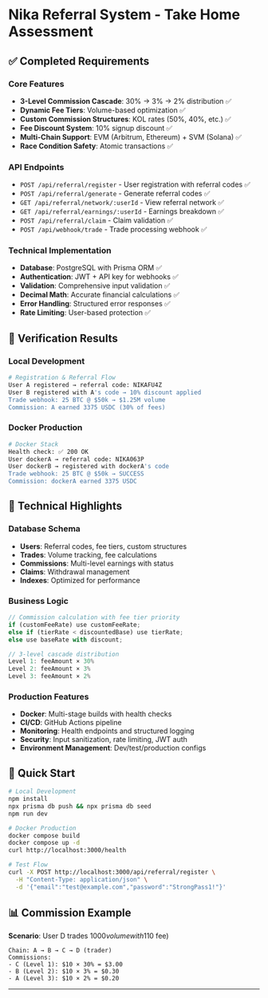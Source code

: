 # Nika Referral System - Take Home Assessment

## ✅ Completed Requirements

### Core Features
- **3-Level Commission Cascade**: 30% → 3% → 2% distribution ✅
- **Dynamic Fee Tiers**: Volume-based optimization ✅
- **Custom Commission Structures**: KOL rates (50%, 40%, etc.) ✅
- **Fee Discount System**: 10% signup discount ✅
- **Multi-Chain Support**: EVM (Arbitrum, Ethereum) + SVM (Solana) ✅
- **Race Condition Safety**: Atomic transactions ✅

### API Endpoints
- `POST /api/referral/register` - User registration with referral codes ✅
- `POST /api/referral/generate` - Generate referral codes ✅
- `GET /api/referral/network/:userId` - View referral network ✅
- `GET /api/referral/earnings/:userId` - Earnings breakdown ✅
- `POST /api/referral/claim` - Claim validation ✅
- `POST /api/webhook/trade` - Trade processing webhook ✅

### Technical Implementation
- **Database**: PostgreSQL with Prisma ORM ✅
- **Authentication**: JWT + API key for webhooks ✅
- **Validation**: Comprehensive input validation ✅
- **Decimal Math**: Accurate financial calculations ✅
- **Error Handling**: Structured error responses ✅
- **Rate Limiting**: User-based protection ✅

## 🧪 Verification Results

### Local Development
```bash
# Registration & Referral Flow
User A registered → referral code: NIKAFU4Z
User B registered with A's code → 10% discount applied
Trade webhook: 25 BTC @ $50k → $1.25M volume
Commission: A earned 3375 USDC (30% of fees)
```

### Docker Production
```bash
# Docker Stack
Health check: ✅ 200 OK
User dockerA → referral code: NIKA063P  
User dockerB → registered with dockerA's code
Trade webhook: 25 BTC @ $50k → SUCCESS
Commission: dockerA earned 3375 USDC
```

## 🔧 Technical Highlights

### Database Schema
- **Users**: Referral codes, fee tiers, custom structures
- **Trades**: Volume tracking, fee calculations
- **Commissions**: Multi-level earnings with status
- **Claims**: Withdrawal management
- **Indexes**: Optimized for performance

### Business Logic
```typescript
// Commission calculation with fee tier priority
if (customFeeRate) use customFeeRate;
else if (tierRate < discountedBase) use tierRate;
else use baseRate with discount;

// 3-level cascade distribution
Level 1: feeAmount × 30%
Level 2: feeAmount × 3%  
Level 3: feeAmount × 2%
```

### Production Features
- **Docker**: Multi-stage builds with health checks
- **CI/CD**: GitHub Actions pipeline
- **Monitoring**: Health endpoints and structured logging
- **Security**: Input sanitization, rate limiting, JWT auth
- **Environment Management**: Dev/test/production configs

## 🚀 Quick Start

```bash
# Local Development
npm install
npx prisma db push && npx prisma db seed
npm run dev

# Docker Production  
docker compose build
docker compose up -d
curl http://localhost:3000/health

# Test Flow
curl -X POST http://localhost:3000/api/referral/register \
  -H "Content-Type: application/json" \
  -d '{"email":"test@example.com","password":"StrongPass1!"}'
```

## 📊 Commission Example

**Scenario**: User D trades $1000 volume with 1% base fee ($10 fee)

```
Chain: A → B → C → D (trader)
Commissions:
- C (Level 1): $10 × 30% = $3.00
- B (Level 2): $10 × 3% = $0.30
- A (Level 3): $10 × 2% = $0.20
```

---

